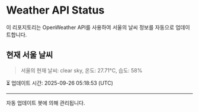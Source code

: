 
# Weather API Status

이 리포지토리는 OpenWeather API를 사용하여 서울의 날씨 정보를 자동으로 업데이트합니다.

## 현재 서울 날씨
> 서울의 현재 날씨: clear sky, 온도: 27.71°C, 습도: 58%

⏳ 업데이트 시간: 2025-09-26 05:18:53 (UTC)

---
자동 업데이트 봇에 의해 관리됩니다.
